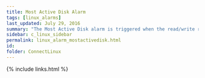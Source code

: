 ```yaml
---
title: Most Active Disk Alarm
tags: [linux_alarms]
last_updated: July 29, 2016
summary: "The Most Active Disk alarm is triggered when the read/write rate of the most active disk exceeds a specified threshold. A disk that is more than 20% busy (according to Sun Performance and Tuning by A. Cockroft) should be investigated, and possibly have data on it split up and moved to different disks."
sidebar: c_linux_sidebar
permalink: linux_alarm_mostactivedisk.html
id:
folder: ConnectLinux
---
```




{% include links.html %}
